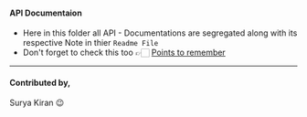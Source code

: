 #### API Documentaion

- Here in this folder all API - Documentations are segregated along with its respective Note in thier ```Readme File```
- Don't forget to check this too 👉🏻 [Points to remember](https://github.com/Surya-827/Courses-Notes/blob/master/LICENSE)
-----------------------------------------------------------------------------------------------------------------------------------
#### Contributed by,
Surya Kiran 😉

